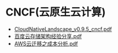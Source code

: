 # <span id = "cncf云原生云计算">CNCF(云原生云计算)</span> 
* [CloudNativeLandscape_v0.9.5_cncf.pdf](/doc/CloudNativeLandscape_v0.9.5_cncf.pdf)
* [百度云存储架构经验分享.pdf](/doc/百度云存储架构经验分享.pdf)
* [AWS云迁移之成本分析.pdf](/doc/cloud/AWS云迁移之成本分析.pdf)
